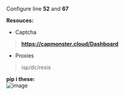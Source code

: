 Configure line **52** and **67**

__Resouces:__ 
- Captcha <br>
> **https://capmonster.cloud/Dashboard** <br>
- Proxies <br>
> isp/dc/resis

**pip i these:** <br>
![image](https://user-images.githubusercontent.com/68413944/183377895-63230853-76ca-428e-a6c4-480b25e29d5a.png)
